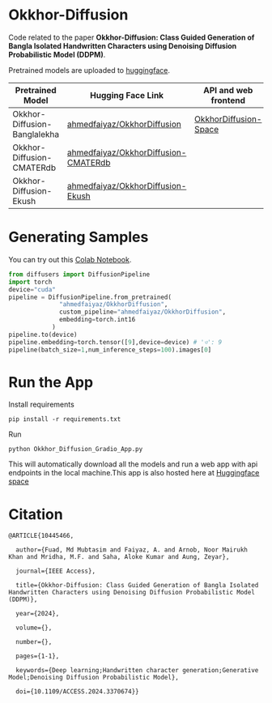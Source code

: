 # Okkhor-Diffusion
Code related to the paper **Okkhor-Diffusion: Class Guided Generation of Bangla Isolated Handwritten Characters using Denoising Diffusion Probabilistic Model (DDPM)**.

Pretrained models are uploaded to [huggingface](https://huggingface.co/models?other=diffusers%3AOkkhorDiffusionPipeline).

| Pretrained Model                   | Hugging Face Link                                      |                          API and web frontend          |
| ---------------------------------- | ------------------------------------------------------- |-------------------------------------------------------|
| Okkhor-Diffusion-Banglalekha       | [ahmedfaiyaz/OkkhorDiffusion](https://huggingface.co/ahmedfaiyaz/OkkhorDiffusion) | [OkkhorDiffusion-Space](https://huggingface.co/spaces/ahmedfaiyaz/OkkhorDiffusion) |
| Okkhor-Diffusion-CMATERdb          | [ahmedfaiyaz/OkkhorDiffusion-CMATERdb](https://huggingface.co/ahmedfaiyaz/OkkhorDiffusion-CMATERdb)                                |        
| Okkhor-Diffusion-Ekush             | [ahmedfaiyaz/OkkhorDiffusion-Ekush](https://huggingface.co/ahmedfaiyaz/OkkhorDiffusion-Ekush)                                   |


# Generating Samples
You can try out this [Colab Notebook](https://colab.research.google.com/drive/1rXafKwmYOwh5YOJD9EEPn2sDv0faUN6d?usp=sharing).
```py
from diffusers import DiffusionPipeline
import torch
device="cuda"
pipeline = DiffusionPipeline.from_pretrained(
              "ahmedfaiyaz/OkkhorDiffusion",
              custom_pipeline="ahmedfaiyaz/OkkhorDiffusion",
              embedding=torch.int16
            )
pipeline.to(device)
pipeline.embedding=torch.tensor([9],device=device) # 'ও': 9
pipeline(batch_size=1,num_inference_steps=100).images[0]

```
# Run the App
Install requirements
```
pip install -r requirements.txt
```
Run
```
python Okkhor_Diffusion_Gradio_App.py
``` 
This will automatically download all the models and run a web app with api endpoints in the local machine.This app is also hosted here at [Huggingface space](https://huggingface.co/spaces/ahmedfaiyaz/OkkhorDiffusion)
# Citation
```
@ARTICLE{10445466,

  author={Fuad, Md Mubtasim and Faiyaz, A. and Arnob, Noor Mairukh Khan and Mridha, M.F. and Saha, Aloke Kumar and Aung, Zeyar},

  journal={IEEE Access}, 

  title={Okkhor-Diffusion: Class Guided Generation of Bangla Isolated Handwritten Characters using Denoising Diffusion Probabilistic Model (DDPM)}, 

  year={2024},

  volume={},

  number={},

  pages={1-1},

  keywords={Deep learning;Handwritten character generation;Generative Model;Denoising Diffusion Probabilistic Model},

  doi={10.1109/ACCESS.2024.3370674}}
```

